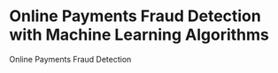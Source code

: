 # Online Payments Fraud Detection with Machine Learning Algorithms
 Online Payments Fraud Detection 

